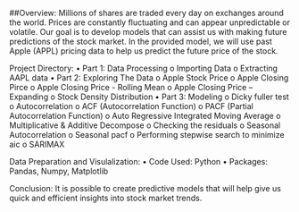 ##Overview:
Millions of shares are traded every day on exchanges around the world. Prices are constantly fluctuating and can appear unpredictable or volatile. Our goal is to develop models that can assist us with making future predictions of the stock market. In the provided model, we will use past Apple (APPL) pricing data to help us predict the future price of the stock. 

Project Directory:
•	Part 1: Data Processing
o	Importing Data
o	Extracting AAPL data
•	Part 2: Exploring The Data
o	Apple Stock Price
o	Apple Closing Pirce
o	Apple Closing Price - Rolling Mean
o	Apple Closing Price – Expanding
o	Stock Density Distribution
•	Part 3: Modeling
o	Dicky fuller test
o	Autocorrelation
o	ACF (Autocorrelation Function)
o	PACF (Partial Autocorrelation Function)
o	Auto Regressive Integrated Moving Average
o	Multiplicative & Additive Decompose
o	Checking the residuals
o	Seasonal Autocorrelation
o	Seasonal pacf
o	Performing stepwise search to minimize aic
o	SARIMAX

Data Preparation and Visulalization:
•	Code Used: Python
•	Packages: Pandas, Numpy, Matplotlib

Conclusion:
It is possible to create predictive models that will help give us quick and efficient insights into stock market trends.
